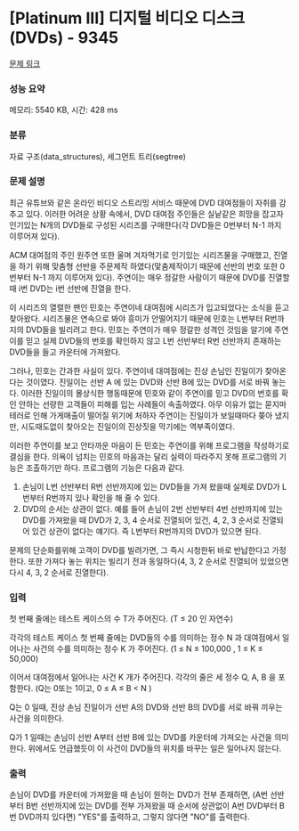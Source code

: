 # [Platinum III] 디지털 비디오 디스크(DVDs) - 9345 

[문제 링크](https://www.acmicpc.net/problem/9345) 

### 성능 요약

메모리: 5540 KB, 시간: 428 ms

### 분류

자료 구조(data_structures), 세그먼트 트리(segtree)

### 문제 설명

<p>최근 유튜브와 같은 온라인 비디오 스트리밍 서비스 때문에 DVD 대여점들이 자취를 감추고 있다. 이러한 어려운 상황 속에서, DVD 대여점 주인들은 실낱같은 희망을 잡고자 인기있는 N개의 DVD들로 구성된 시리즈를 구매한다(각 DVD들은 0번부터 N-1 까지 이루어져 있다).</p>

<p>ACM 대여점의 주인 원주연 또한 울며 겨자먹기로 인기있는 시리즈물을 구매했고, 진열을 하기 위해 맞춤형 선반을 주문제작 하였다(맟춤제작이기 때문에 선반의 번호 또한 0번부터 N-1 까지 이루어져 있다). 주연이는 매우 정갈한 사람이기 때문에 DVD를 진열할 때 i번 DVD는 i번 선반에 진열을 한다.</p>

<p>이 시리즈의 열렬한 팬인 민호는 주연이네 대여점에 시리즈가 입고되었다는 소식을 듣고 찾아왔다. 시리즈물은 연속으로 봐야 흥미가 안떨어지기 때문에 민호는 L번부터 R번까지의 DVD들을 빌리려고 한다. 민호는 주연이가 매우 정갈한 성격인 것임을 알기에 주연이를 믿고 실제 DVD들의 번호를 확인하지 않고 L번 선반부터 R번 선반까지 존재하는 DVD들을 들고 카운터에 가져왔다.</p>

<p>그러나, 민호는 간과한 사실이 있다. 주연이네 대여점에는 진상 손님인 진일이가 찾아온다는 것이였다. 진일이는 선반 A 에 있는 DVD와 선반 B에 있는 DVD를 서로 바꿔 놓는다. 이러한 진일이의 몰상식한 행동때문에 민호와 같이 주연이를 믿고 DVD의 번호를 확인 안하는 선량한 고객들이 피해를 입는 사례들이 속출하였다. 아무 이유가 없는 묻지마 테러로 인해 가게매출이 떨어질 위기에 처하자 주연이는 진일이가 보일때마다 쫒아 냈지만, 시도때도없이 찾아오는 진일이의 진상짓을 막기에는 역부족이였다.</p>

<p>이러한 주연이를 보고 안타까운 마음이 든 민호는 주연이를 위해 프로그램을 작성하기로 결심을 한다. 의욕이 넘치는 민호의 마음과는 달리 실력이 따라주지 못해 프로그램의 기능은 조촐하기만 하다. 프로그램의 기능은 다음과 같다.</p>

<ol>
	<li>손님이 L번 선반부터 R번 선반까지에 있는 DVD들을 가져 왔을때 실제로 DVD가 L번부터 R번까지 있나 확인을 해 줄 수 있다.</li>
	<li>DVD의 순서는 상관이 없다. 예를 들어 손님이 2번 선반부터 4번 선반까지에 있는 DVD를 가져왔을 때 DVD가 2, 3, 4 순서로 진열되어 있건, 4, 2, 3 순서로 진열되어 있건 상관이 없다는 얘기다. 즉 L번부터 R번까지의 DVD가 있으면 된다.</li>
</ol>

<p>문제의 단순화를위해 고객이 DVD를 빌려가면, 그 즉시 시청한뒤 바로 반납한다고 가정한다. 또한 가져다 놓는 위치는 빌리기 전과 동일하다(4, 3, 2 순서로 진열되어 있었으면 다시 4, 3, 2 순서로 진열한다).</p>

### 입력 

 <p>첫 번째 줄에는 테스트 케이스의 수 T가 주어진다. (T ≤ 20 인 자연수)</p>

<p>각각의 테스트 케이스 첫 번째 줄에는 DVD들의 수를 의미하는 정수 N 과 대여점에서 일어나는 사건의 수를 의미하는 정수 K 가 주어진다. (1 ≤ N ≤ 100,000 , 1 ≤ K ≤ 50,000)</p>

<p>이어서 대여점에서 일어나는 사건 K 개가 주어진다. 각각의 줄은 세 정수 Q, A, B 을 포함한다. (Q는 0또는 1이고, 0 ≤ A ≤ B < N )</p>

<p>Q는 0 일때, 진상 손님 진일이가 선반 A의 DVD와 선반 B의 DVD를 서로 바꿔 끼우는 사건을 의미한다. </p>

<p>Q가 1 일때는 손님이 선반 A부터 선반 B에 있는 DVD를 카운터에 가져오는 사건을 의미한다. 위에서도 언급했듯이 이 사건이 DVD들의 위치를 바꾸는 일은 일어나지 않는다.</p>

### 출력 

 <p>손님이 DVD를 카운터에 가져왔을 때 손님이 원하는 DVD가 전부 존재하면, (A번 선반부터 B번 선반까지에 있는 DVD를 전부 가져왔을 때 순서에 상관없이 A번 DVD부터 B번 DVD까지 있다면) "YES"를 출력하고, 그렇지 않다면 "NO"를 출력한다.</p>

